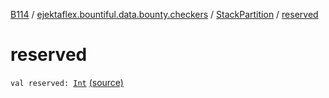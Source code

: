[B114](../../index.md) / [ejektaflex.bountiful.data.bounty.checkers](../index.md) / [StackPartition](index.md) / [reserved](./reserved.md)

# reserved

`val reserved: `[`Int`](https://kotlinlang.org/api/latest/jvm/stdlib/kotlin/-int/index.html) [(source)](https://github.com/ejektaflex/Bountiful/tree/develop/src/main/kotlin/ejektaflex/bountiful/data/bounty/checkers/StackPartition.kt#L10)